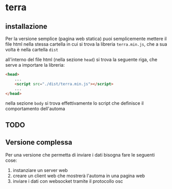 # terra

## installazione

Per la versione semplice (pagina web statica) puoi semplicemente mettere il file html nella stessa cartella in cui si trova la libreria `terra.min.js`, che a sua volta è nella cartella `dist`

all'interno del file html (nella sezione `head`) si trova la seguente riga, che serve a importare la libreria:

```html
<head>
    ...
    <script src="./dist/terra.min.js"></script>
    ...
</head>
```

nella sezione `body` si trova effettivamente lo script che definisce il comportamento dell'automa

## TODO
## Versione complessa

Per una versione che permetta di inviare i dati bisogna fare le seguenti cose:
1.  instanziare un server web
2.  creare un client web che mostrerà l'automa in una pagina web
3.  inviare i dati con websocket tramite il protocollo osc
 